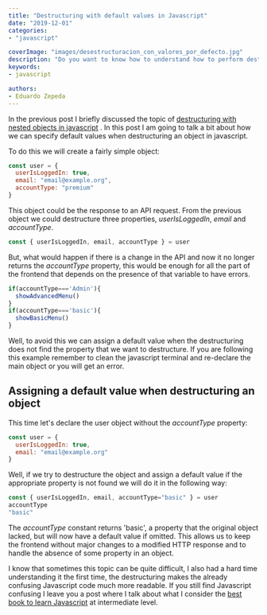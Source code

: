 ```yaml
---
title: "Destructuring with default values in Javascript"
date: "2019-12-01"
categories:
- "javascript"

coverImage: "images/desestructuracion_con_valores_por_defecto.jpg"
description: "Do you want to know how to understand how to perform destructuring an object with default values in javascript from scratch? In this post I explain how."
keywords:
- javascript

authors:
- Eduardo Zepeda
---
```


In the previous post I briefly discussed the topic of [destructuring with nested objects in javascript](/blog/destructuring-of-nested-objects/) . In this post I am going to talk a bit about how we can specify default values when destructuring an object in javascript.

To do this we will create a fairly simple object:

```javascript
const user = {
  userIsLoggedIn: true, 
  email: "email@example.org",
  accountType: "premium" 
}
```

This object could be the response to an API request. From the previous object we could destructure three properties, _userIsLoggedIn_, _email_ and _accountType_.

```javascript
const { userIsLoggedIn, email, accountType } = user
```

But, what would happen if there is a change in the API and now it no longer returns the _accountType_ property, this would be enough for all the part of the frontend that depends on the presence of that variable to have errors.

```javascript
if(accountType==='Admin'){
  showAdvancedMenu()
}
if(accountType==='basic'){
  showBasicMenu()
}
```

Well, to avoid this we can assign a default value when the destructuring does not find the property that we want to destructure. If you are following this example remember to clean the javascript terminal and re-declare the main object or you will get an error.

## Assigning a default value when destructuring an object

This time let's declare the user object without the _accountType_ property:

```javascript
const user = {
  userIsLoggedIn: true, 
  email: "email@example.org"
}
```

Well, if we try to destructure the object and assign a default value if the appropriate property is not found we will do it in the following way:

```javascript
const { userIsLoggedIn, email, accountType="basic" } = user
accountType
"basic"
```

The _accountType_ constant returns 'basic', a property that the original object lacked, but will now have a default value if omitted. This allows us to keep the frontend without major changes to a modified HTTP response and to handle the absence of some property in an object.

I know that sometimes this topic can be quite difficult, I also had a hard time understanding it the first time, the destructuring makes the already confusing Javascript code much more readable. If you still find Javascript confusing I leave you a post where I talk about what I consider the [best book to learn Javascript](/blog/the-best-book-for-learning-modern-javascript/) at intermediate level.